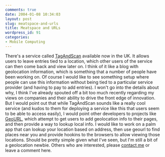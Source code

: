 ```yaml
---
comments: true
date: 2004-01-08 10:34:03
layout: post
slug: meatspace-and-urls
title: Meatspace and URLs
wordpress_id: 91
categories:
- Mobile Computing
---
```


There's a service called [TagAndScan](http://www.tagandscan.com/) available now in the UK. It allows users to leave entries tied to a location, which other users of the service can then come back and view later on. I think of it like a blog with geolocation information, which is something that a number of people have been working on. Of course I would like to see something setup where people can use this information without being tied to a particular service provider (and having to pay to add entries). I won't go into the details about why, I think I've already spouted off a bit too much recently regarding my views on companies and their ability to drive the front edge of innovation. But I would point out that while TagAndScan sounds like a really cool service (and kudos to them for deploying a service like this that users seem to be able to access easily), I would point other developers to projects like [GeoURL](http://geourl.org/), which attempt to get users to add geolocation info to their pages, and then provide a way to lookup local info. I would like to work on a palm app that can lookup your location based on address, then use geourl to find places near you and provide hookins to the browsers to allow viewing those locations. Should be pretty simple given what I've seen, but I'm still a bit of a geolocation newbie. Others who are interested, please [contact me](mailto:miker@bitsplitter.net) or leave a comment here.
